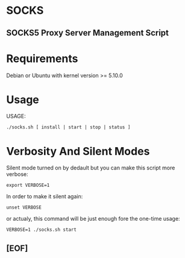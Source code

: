 # SOCKS

## SOCKS5 Proxy Server Management Script

# Requirements

Debian or Ubuntu with kernel version >= 5.10.0

# Usage 

USAGE: 

```
./socks.sh [ install | start | stop | status ]
```

# Verbosity And Silent Modes

Silent mode turned on by dedault but you can make this script more verbose:

```
export VERBOSE=1
```

In order to make it silent again:

```
unset VERBOSE
```

or actualy, this command will be just enough fore the one-time usage:

```
VERBOSE=1 ./socks.sh start
```

## [EOF]
